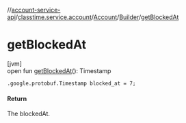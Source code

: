//[account-service-api](../../../../index.md)/[classtime.service.account](../../index.md)/[Account](../index.md)/[Builder](index.md)/[getBlockedAt](get-blocked-at.md)

# getBlockedAt

[jvm]\
open fun [getBlockedAt](get-blocked-at.md)(): Timestamp

`.google.protobuf.Timestamp blocked_at = 7;`

#### Return

The blockedAt.
